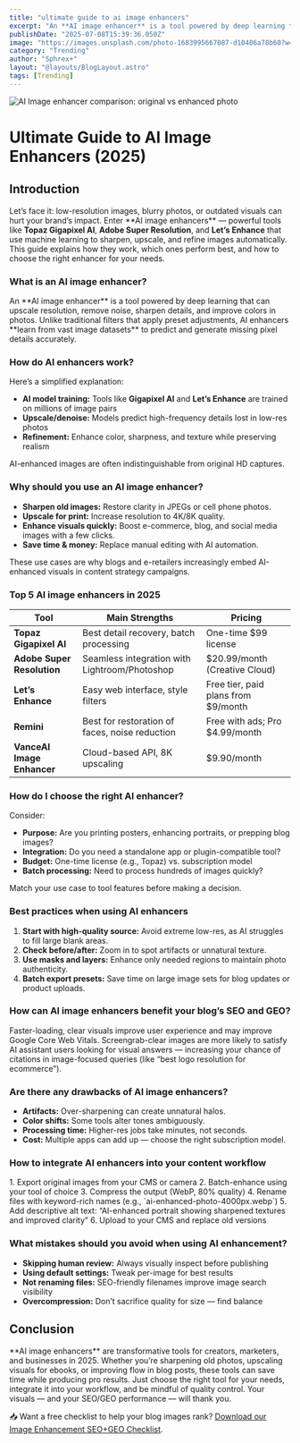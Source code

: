 ```yaml
---
title: "ultimate guide to ai image enhancers"
excerpt: "An **AI image enhancer** is a tool powered by deep learning that can upscale resolution, remove noise, sharpen details, and improve colors in photos. Unlike traditional filters that apply preset adjustments, AI enhancers **learn from vast image datasets** to predict and generate missing pixel details accurately."
publishDate: "2025-07-08T15:39:36.050Z"
image: "https://images.unsplash.com/photo-1683995667087-d10406a78b60?w=500&auto=format&fit=crop&q=60&ixlib=rb-4.1.0&ixid=M3wxMjA3fDB8MHxzZWFyY2h8MTZ8fGFpJTIwaW1hZ2UlMjBlbmhhbmNlcnN8ZW58MHx8MHx8fDA%3D"
category: "Trending"
author: "Sphrex+"
layout: "@layouts/BlogLayout.astro"
tags: [Trending]
---
```


<img src="https://images.unsplash.com/photo-1683995667087-d10406a78b60?w=500&auto=format&fit=crop&q=60&ixlib=rb-4.1.0&ixid=M3wxMjA3fDB8MHxzZWFyY2h8MTZ8fGFpJTIwaW1hZ2UlMjBlbmhhbmNlcnN8ZW58MHx8MHx8fDA%3D" alt="AI Image enhancer comparison: original vs enhanced photo" />

<h1 id="ultimate-guide-to-ai-image-enhancers">Ultimate Guide to AI Image Enhancers (2025)</h1>

<h2 id="introduction">Introduction</h2>
<p>Let’s face it: low-resolution images, blurry photos, or outdated visuals can hurt your brand’s impact. Enter **AI image enhancers** — powerful tools like <strong>Topaz Gigapixel AI</strong>, <strong>Adobe Super Resolution</strong>, and <strong>Let’s Enhance</strong> that use machine learning to sharpen, upscale, and refine images automatically. This guide explains how they work, which ones perform best, and how to choose the right enhancer for your needs.</p>

<h3 id="what-is-an-ai-image-enhancer">What is an AI image enhancer?</h3>
<p>An **AI image enhancer** is a tool powered by deep learning that can upscale resolution, remove noise, sharpen details, and improve colors in photos. Unlike traditional filters that apply preset adjustments, AI enhancers **learn from vast image datasets** to predict and generate missing pixel details accurately.</p>

<h3 id="how-do-ai-enhancers-work">How do AI enhancers work?</h3>
<p>Here’s a simplified explanation:
<ul>
  <li><strong>AI model training:</strong> Tools like <strong>Gigapixel AI</strong> and <strong>Let’s Enhance</strong> are trained on millions of image pairs</li>
  <li><strong>Upscale/denoise:</strong> Models predict high-frequency details lost in low-res photos</li>
  <li><strong>Refinement:</strong> Enhance color, sharpness, and texture while preserving realism</li>
</ul>
AI-enhanced images are often indistinguishable from original HD captures.</p>

<h3 id="why-use-ai-image-enhancers">Why should you use an AI image enhancer?</h3>
<ul>
  <li><strong>Sharpen old images:</strong> Restore clarity in JPEGs or cell phone photos.</li>
  <li><strong>Upscale for print:</strong> Increase resolution to 4K/8K quality.</li>
  <li><strong>Enhance visuals quickly:</strong> Boost e-commerce, blog, and social media images with a few clicks.</li>
  <li><strong>Save time & money:</strong> Replace manual editing with AI automation.</li>
</ul>
These use cases are why blogs and e-retailers increasingly embed AI-enhanced visuals in content strategy campaigns.</p>

<h3 id="top-5-ai-image-enhancers-in-2025">Top 5 AI image enhancers in 2025</h3>
<table>
  <thead>
    <tr>
      <th>Tool</th>
      <th>Main Strengths</th>
      <th>Pricing</th>
    </tr>
  </thead>
  <tbody>
    <tr>
      <td><strong>Topaz Gigapixel AI</strong></td>
      <td>Best detail recovery, batch processing</td>
      <td>One-time $99 license</td>
    </tr>
    <tr>
      <td><strong>Adobe Super Resolution</strong></td>
      <td>Seamless integration with Lightroom/Photoshop</td>
      <td>$20.99/month (Creative Cloud)</td>
    </tr>
    <tr>
      <td><strong>Let’s Enhance</strong></td>
      <td>Easy web interface, style filters</td>
      <td>Free tier, paid plans from $9/month</td>
    </tr>
    <tr>
      <td><strong>Remini</strong></td>
      <td>Best for restoration of faces, noise reduction</td>
      <td>Free with ads; Pro $4.99/month</td>
    </tr>
    <tr>
      <td><strong>VanceAI Image Enhancer</strong></td>
      <td>Cloud-based API, 8K upscaling</td>
      <td>$9.90/month</td>
    </tr>
  </tbody>
</table>

<h3 id="how-to-choose-the-right-ai-enhancer">How do I choose the right AI enhancer?</h3>
<p>Consider:
<ul>
  <li><strong>Purpose:</strong> Are you printing posters, enhancing portraits, or prepping blog images?</li>
  <li><strong>Integration:</strong> Do you need a standalone app or plugin-compatible tool?</li>
  <li><strong>Budget:</strong> One-time license (e.g., Topaz) vs. subscription model</li>
  <li><strong>Batch processing:</strong> Need to process hundreds of images quickly?</li>
</ul>
Match your use case to tool features before making a decision.</p>

<h3 id="best-practices-when-using-ai-enhancers">Best practices when using AI enhancers</h3>
<p>
<ol>
  <li><strong>Start with high-quality source:</strong> Avoid extreme low-res, as AI struggles to fill large blank areas.</li>
  <li><strong>Check before/after:</strong> Zoom in to spot artifacts or unnatural texture.</li>
  <li><strong>Use masks and layers:</strong> Enhance only needed regions to maintain photo authenticity.</li>
  <li><strong>Batch export presets:</strong> Save time on large image sets for blog updates or product uploads.</li>
</ol></p>

<h3 id="how-can-ai-image-enhancers-benefit-your-blog-seo-geo">How can AI image enhancers benefit your blog’s SEO and GEO?</h3>
<p>Faster-loading, clear visuals improve user experience and may improve Google Core Web Vitals. Screengrab-clear images are more likely to satisfy AI assistant users looking for visual answers — increasing your chance of citations in image-focused queries (like “best logo resolution for ecommerce”).</p>

<h3 id="are-there-any-drawbacks-of-ai-image-enhancers">Are there any drawbacks of AI image enhancers?</h3>
<p>
<ul>
  <li><strong>Artifacts:</strong> Over-sharpening can create unnatural halos.</li>
  <li><strong>Color shifts:</strong> Some tools alter tones ambiguously.</li>
  <li><strong>Processing time:</strong> Higher-res jobs take minutes, not seconds.</li>
  <li><strong>Cost:</strong> Multiple apps can add up — choose the right subscription model.</li>
</ul></p>

<h3 id="how-to-integrate-ai-enhancers-into-your-content-workflow">How to integrate AI enhancers into your content workflow</h3>
<p>
1. Export original images from your CMS or camera  
2. Batch-enhance using your tool of choice  
3. Compress the output (WebP, 80% quality)  
4. Rename files with keyword-rich names (e.g., `ai-enhanced-photo-4000px.webp`)  
5. Add descriptive alt text: “AI-enhanced portrait showing sharpened textures and improved clarity”  
6. Upload to your CMS and replace old versions  
</p>

<h3 id="what-mistakes-to-avoid-when-using-ai-enhancement">What mistakes should you avoid when using AI enhancement?</h3>
<p>
<ul>
  <li><strong>Skipping human review:</strong> Always visually inspect before publishing</li>
  <li><strong>Using default settings:</strong> Tweak per-image for best results</li>
  <li><strong>Not renaming files:</strong> SEO-friendly filenames improve image search visibility</li>
  <li><strong>Overcompression:</strong> Don’t sacrifice quality for size — find balance</li>
</ul></p>

<h2 id="conclusion">Conclusion</h2>
<p>**AI image enhancers** are transformative tools for creators, marketers, and businesses in 2025. Whether you’re sharpening old photos, upscaling visuals for ebooks, or improving flow in blog posts, these tools can save time while producing pro results. Just choose the right tool for your needs, integrate it into your workflow, and be mindful of quality control. Your visuals — and your SEO/GEO performance — will thank you.</p>

<p>📥 Want a free checklist to help your blog images rank? <a href="https://blog.nectarhub.xyz/blog/Everything-You-Need-to-Know-About-NectarGPT-Pollen-Superintelligence-Deepseek-and-the-Next-Era-of-AI">Download our Image Enhancement SEO+GEO Checklist</a>.</p>
